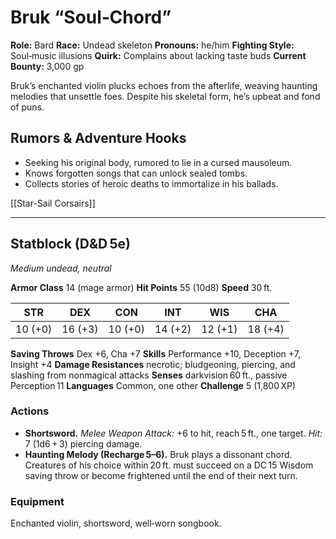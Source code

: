 # Bruk “Soul‑Chord”

**Role:** Bard
**Race:** Undead skeleton
**Pronouns:** he/him
**Fighting Style:** Soul‑music illusions
**Quirk:** Complains about lacking taste buds
**Current Bounty:** 3,000 gp

Bruk’s enchanted violin plucks echoes from the afterlife, weaving haunting melodies that unsettle foes. Despite his skeletal form, he’s upbeat and fond of puns.

## Rumors & Adventure Hooks

* Seeking his original body, rumored to lie in a cursed mausoleum.
* Knows forgotten songs that can unlock sealed tombs.
* Collects stories of heroic deaths to immortalize in his ballads.

[[Star-Sail Corsairs]]

---

## Statblock (D\&D 5e)

*Medium undead, neutral*

**Armor Class** 14 (mage armor)
**Hit Points** 55 (10d8)
**Speed** 30 ft.

|   STR   |   DEX   |   CON   |   INT   |   WIS   |   CHA   |
| :-----: | :-----: | :-----: | :-----: | :-----: | :-----: |
| 10 (+0) | 16 (+3) | 10 (+0) | 14 (+2) | 12 (+1) | 18 (+4) |

**Saving Throws** Dex +6, Cha +7
**Skills** Performance +10, Deception +7, Insight +4
**Damage Resistances** necrotic; bludgeoning, piercing, and slashing from nonmagical attacks
**Senses** darkvision 60 ft., passive Perception 11
**Languages** Common, one other
**Challenge** 5 (1,800 XP)

### Actions

* **Shortsword.** *Melee Weapon Attack:* +6 to hit, reach 5 ft., one target. *Hit:* 7 (1d6 + 3) piercing damage.
* **Haunting Melody (Recharge 5–6).** Bruk plays a dissonant chord. Creatures of his choice within 20 ft. must succeed on a DC 15 Wisdom saving throw or become frightened until the end of their next turn.

### Equipment

Enchanted violin, shortsword, well‑worn songbook.
